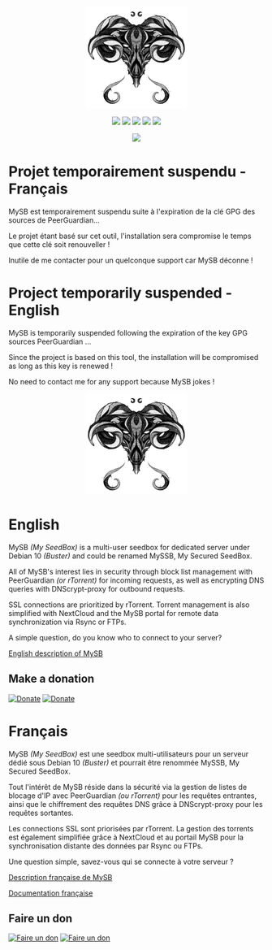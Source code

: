<p align="center"><img src="web/public/themes/MySB/images/toulousain79.gif" height="200"></p>
<!-- <p align="center"><img alt="v99.99 pipeline status" src="https://img.shields.io/gitlab/pipeline/toulousain79/MySB/v99.99.svg?label=v99.99%20pipeline%20status&style=plastic" /> <img alt="develop pipeline status" src="https://img.shields.io/gitlab/pipeline/toulousain79/MySB/develop.svg?label=develop%20pipeline%20status&style=plastic" /></p> -->

<p align="center"><img src="https://img.shields.io/github/commit-activity/m/toulousain79/mysb.svg?label=Commit%20activity&logo=github&style=plastic" /> <img src="https://img.shields.io/github/last-commit/toulousain79/mysb.svg?label=Last%20commit&logo=github&style=plastic" /> <img src="https://img.shields.io/github/issues/toulousain79/mysb.svg?label=Issues&logo=github&style=plastic" /> <img src="https://img.shields.io/github/issues-closed/toulousain79/mysb.svg?label=Issues&logo=github&style=plastic" /> <img src="https://img.shields.io/discord/469543542981656627.svg?label=Discord&logo=discord&style=plastic" /></p>

<p align="center"><a href="https://github.com/toulousain79/MySB/blob/v99.99/LICENCE.md"><img src="https://img.shields.io/github/license/mashape/apistatus.svg?style=flat-square" /></a></p>

# Projet temporairement suspendu - Français

MySB est temporairement suspendu suite à l'expiration de la clé GPG des sources de PeerGuardian...

Le projet étant basé sur cet outil, l'installation sera compromise le temps que cette clé soit renouveller !

Inutile de me contacter pour un quelconque support car MySB déconne !

# Project temporarily suspended - English

MySB is temporarily suspended following the expiration of the key GPG sources PeerGuardian ...

Since the project is based on this tool, the installation will be compromised as long as this key is renewed !

No need to contact me for any support because MySB jokes !

<p align="center"><img src="web/public/themes/MySB/images/toulousain79.gif" height="200"></p>

# English

MySB _(My SeedBox)_ is a multi-user seedbox for dedicated server under Debian 10 _(Buster)_ and could be renamed MySSB, My Secured SeedBox.

All of MySB's interest lies in security through block list management with PeerGuardian _(or rTorrent)_ for incoming requests, as well as encrypting DNS queries with DNScrypt-proxy for outbound requests.

SSL connections are prioritized by rTorrent. Torrent management is also simplified with NextCloud and the MySB portal for remote data synchronization via Rsync or FTPs.

A simple question, do you know who to connect to your server?

[English description of MySB](https://github.com/toulousain79/MySB/wiki/README-EN)

## Make a donation

[![Donate](https://img.shields.io/badge/Paypal-Donate-blue.svg?style=plastic&logo=paypal)](https://www.paypal.com/cgi-bin/webscr?cmd=_s-xclick&hosted_button_id=W23FUB5NNXLR4) [![Donate](https://img.shields.io/badge/BitCoin-Donate-orange.svg?style=plastic&logo=bitcoin)](https://www.blockchain.com/btc/payment_request?address=1HtuGsnSsGoUz7DmRbDLCFnRc41jYEY2FE)

# Français

MySB _(My SeedBox)_ est une seedbox multi-utilisateurs pour un serveur dédié sous Debian 10 _(Buster)_ et pourrait être renommée MySSB, My Secured SeedBox.

Tout l'intérêt de MySB réside dans la sécurité via la gestion de listes de blocage d'IP avec PeerGuardian _(ou rTorrent)_ pour les requêtes entrantes, ainsi que le chiffrement des requêtes DNS grâce à DNScrypt-proxy pour les requêtes sortantes.

Les connections SSL sont priorisées par rTorrent. La gestion des torrents est également simplifiée grâce à NextCloud et au portail MySB pour la synchronisation distante des données par Rsync ou FTPs.

Une question simple, savez-vous qui se connecte à votre serveur ?

[Description française de MySB](https://github.com/toulousain79/MySB/wiki/README-FR)

[Documentation française](https://mysb.gitbook.io/doc/)

## Faire un don

[![Faire un don](https://img.shields.io/badge/Paypal-Faire%20un%20don-blue.svg?style=plastic&logo=paypal)](https://www.paypal.com/cgi-bin/webscr?cmd=_s-xclick&hosted_button_id=26PKHX8PGHLWG) [![Faire un don](https://img.shields.io/badge/BitCoin-Faire%20un%20don-orange.svg?style=plastic&logo=bitcoin)](https://www.blockchain.com/btc/payment_request?address=1HtuGsnSsGoUz7DmRbDLCFnRc41jYEY2FE)
